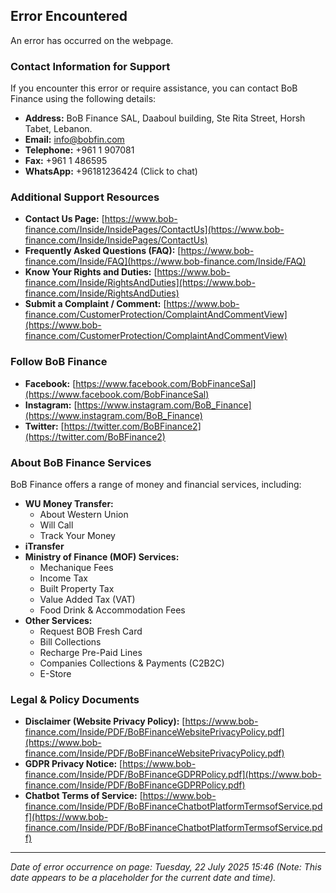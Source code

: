## Error Encountered

An error has occurred on the webpage.

### Contact Information for Support

If you encounter this error or require assistance, you can contact BoB Finance using the following details:

*   **Address:** BoB Finance SAL, Daaboul building, Ste Rita Street, Horsh Tabet, Lebanon.
*   **Email:** info@bobfin.com
*   **Telephone:** +961 1 907081
*   **Fax:** +961 1 486595
*   **WhatsApp:** +96181236424 (Click to chat)

### Additional Support Resources

*   **Contact Us Page:** [https://www.bob-finance.com/Inside/InsidePages/ContactUs](https://www.bob-finance.com/Inside/InsidePages/ContactUs)
*   **Frequently Asked Questions (FAQ):** [https://www.bob-finance.com/Inside/FAQ](https://www.bob-finance.com/Inside/FAQ)
*   **Know Your Rights and Duties:** [https://www.bob-finance.com/Inside/RightsAndDuties](https://www.bob-finance.com/Inside/RightsAndDuties)
*   **Submit a Complaint / Comment:** [https://www.bob-finance.com/CustomerProtection/ComplaintAndCommentView](https://www.bob-finance.com/CustomerProtection/ComplaintAndCommentView)

### Follow BoB Finance

*   **Facebook:** [https://www.facebook.com/BobFinanceSal](https://www.facebook.com/BobFinanceSal)
*   **Instagram:** [https://www.instagram.com/BoB_Finance](https://www.instagram.com/BoB_Finance)
*   **Twitter:** [https://twitter.com/BoBFinance2](https://twitter.com/BoBFinance2)

### About BoB Finance Services

BoB Finance offers a range of money and financial services, including:

*   **WU Money Transfer:**
    *   About Western Union
    *   Will Call
    *   Track Your Money
*   **iTransfer**
*   **Ministry of Finance (MOF) Services:**
    *   Mechanique Fees
    *   Income Tax
    *   Built Property Tax
    *   Value Added Tax (VAT)
    *   Food Drink & Accommodation Fees
*   **Other Services:**
    *   Request BOB Fresh Card
    *   Bill Collections
    *   Recharge Pre-Paid Lines
    *   Companies Collections & Payments (C2B2C)
    *   E-Store

### Legal & Policy Documents

*   **Disclaimer (Website Privacy Policy):** [https://www.bob-finance.com/Inside/PDF/BoBFinanceWebsitePrivacyPolicy.pdf](https://www.bob-finance.com/Inside/PDF/BoBFinanceWebsitePrivacyPolicy.pdf)
*   **GDPR Privacy Notice:** [https://www.bob-finance.com/Inside/PDF/BoBFinanceGDPRPolicy.pdf](https://www.bob-finance.com/Inside/PDF/BoBFinanceGDPRPolicy.pdf)
*   **Chatbot Terms of Service:** [https://www.bob-finance.com/Inside/PDF/BoBFinanceChatbotPlatformTermsofService.pdf](https://www.bob-finance.com/Inside/PDF/BoBFinanceChatbotPlatformTermsofService.pdf)

---
*Date of error occurrence on page: Tuesday, 22 July 2025 15:46 (Note: This date appears to be a placeholder for the current date and time).*